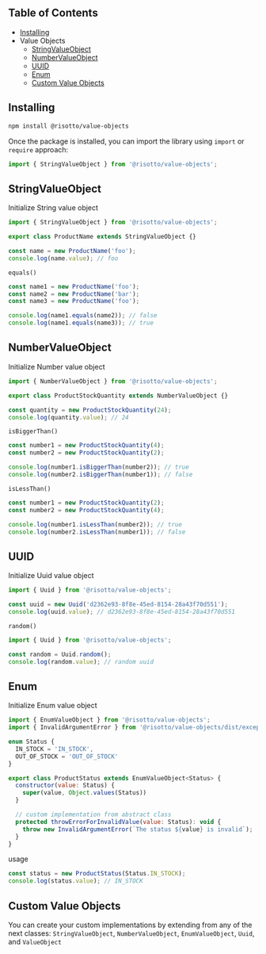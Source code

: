 ## Table of Contents

- [Installing](#installing)
- Value Objects
  - [StringValueObject](#stringvalueobject)
  - [NumberValueObject](#numbervalueobject)
  - [UUID](#uuid)
  - [Enum](#enum)
  - [Custom Value Objects](#custom-value-objects)

## Installing

```bash
npm install @risotto/value-objects
```

Once the package is installed, you can import the library using `import` or `require` approach:

```js
import { StringValueObject } from '@risotto/value-objects';
```

## StringValueObject

Initialize String value object

```js
import { StringValueObject } from '@risotto/value-objects';

export class ProductName extends StringValueObject {}

const name = new ProductName('foo');
console.log(name.value); // foo
```

`equals()`

```js
const name1 = new ProductName('foo');
const name2 = new ProductName('bar');
const name3 = new ProductName('foo');

console.log(name1.equals(name2)); // false
console.log(name1.equals(name3)); // true
```

## NumberValueObject

Initialize Number value object

```js
import { NumberValueObject } from '@risotto/value-objects';

export class ProductStockQuantity extends NumberValueObject {}

const quantity = new ProductStockQuantity(24);
console.log(quantity.value); // 24
```

`isBiggerThan()`

```js
const number1 = new ProductStockQuantity(4);
const number2 = new ProductStockQuantity(2);

console.log(number1.isBiggerThan(number2)); // true
console.log(number2.isBiggerThan(number1)); // false
```

`isLessThan()`

```js
const number1 = new ProductStockQuantity(2);
const number2 = new ProductStockQuantity(4);

console.log(number1.isLessThan(number2)); // true
console.log(number2.isLessThan(number1)); // false
```

## UUID

Initialize Uuid value object

```js
import { Uuid } from '@risotto/value-objects';

const uuid = new Uuid('d2362e93-8f8e-45ed-8154-28a43f70d551');
console.log(uuid.value); // d2362e93-8f8e-45ed-8154-28a43f70d551
```

`random()`

```js
import { Uuid } from '@risotto/value-objects';

const random = Uuid.random();
console.log(random.value); // random uuid
```

## Enum

Initialize Enum value object

```js
import { EnumValueObject } from '@risotto/value-objects';
import { InvalidArgumentError } from '@risotto/value-objects/dist/exceptions';

enum Status {
  IN_STOCK = 'IN_STOCK',
  OUT_OF_STOCK = 'OUT_OF_STOCK'
}

export class ProductStatus extends EnumValueObject<Status> {
  constructor(value: Status) {
    super(value, Object.values(Status))
  }

  // custom implementation from abstract class
  protected throwErrorForInvalidValue(value: Status): void {
    throw new InvalidArgumentError(`The status ${value} is invalid`);
  }
}
```

usage

```js
const status = new ProductStatus(Status.IN_STOCK);
console.log(status.value); // IN_STOCK
```

## Custom Value Objects

You can create your custom implementations by extending from any of the next classes: `StringValueObject`, `NumberValueObject`, `EnumValueObject`, `Uuid`, and `ValueObject`
